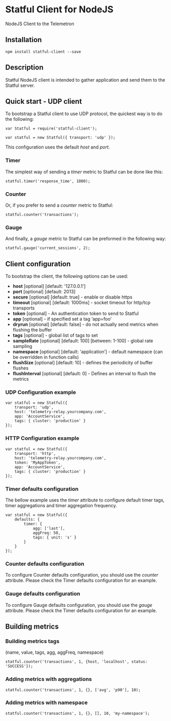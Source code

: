 # Statful Client for NodeJS #

NodeJS Client to the Telemetron

## Installation

```
npm install statful-client --save
```
## Description ##

Statful NodeJS client is intended to gather application and send them to the Statful server.

## Quick start - UDP client ##

To bootstrap a Statful client to use UDP protocol, the quickest way is to do the following:

    var Statful = require('statful-client');

    var statful = new Statful({ transport: 'udp' });

This configuration uses the default _host_ and _port_.

### Timer ###
The simplest way of sending a _timer_ metric to Statful can be done like this:

    statful.timer('response_time', 1000);

### Counter ###
Or, if you prefer to send a _counter_ metric to Statful:

    statful.counter('transactions');

### Gauge ###
And finally, a _gauge_ metric to Statful can be preformed in the following way:

    statful.gauge('current_sessions', 2);

## Client configuration ##

To bootstrap the client, the following options can be used:

* __host__ [optional] [default: '127.0.0.1']
* __port__ [optional] [default: 2013]
* __secure__ [optional] [default: true] - enable or disable https
* __timeout__ [optional] [default: 1000ms] - socket timeout for http/tcp transports
* __token__ [optional] - An authentication token to send to Statful
* __app__ [optional] - if specified set a tag ‘app=foo’
* __dryrun__ [optional] [default: false] - do not actually send metrics when flushing the buffer
* __tags__ [optional] - global list of tags to set
* __sampleRate__ [optional] [default: 100] [between: 1-100] - global rate sampling
* __namespace__ [optional] [default: ‘application’] - default namespace (can be overridden in function calls)
* __flushSize__ [optional] [default: 10] - defines the periodicity of buffer flushes
* __flushInterval__ [optional] [default: 0] - Defines an interval to flush the metrics

### UDP Configuration example ###

    var statful = new Statful({
        transport: 'udp',
        host: 'telemetry-relay.yourcompany.com',
        app: 'AccountService',
        tags: { cluster: 'production' }
    });

### HTTP Configuration example ###
        
    var statful = new Statful({
        transport: 'http',
        host: 'telemetry-relay.yourcompany.com',
        token: 'MyAppToken',
        app: 'AccountService',
        tags: { cluster: 'production' }
    });

### Timer defaults configuration ###

The bellow example uses the _timer_ attribute to configure default timer tags, timer aggregations and timer aggregation frequency.
        
    var statful = new Statful({
        defaults: {
            timer: {
                agg: ['last'],
                aggFreq: 50,
                tags: { unit: 's' }
            }
        }
    });

### Counter defaults configuration ###

To configure Counter defaults configuration, you should use the _counter_ attribute. Please check the Timer defaults configuration for an example.

### Gauge defaults configuration ###

To configure Gauge defaults configuration, you should use the _gauge_ attribute. Please check the Timer defaults configuration for an example.

## Building metrics ##

### Building metrics tags ###
(name, value, tags, agg, aggFreq, namespace)

    statful.counter('transactions', 1, {host, 'localhost', status: 'SUCCESS'});

### Adding metrics with aggregations ###

    statful.counter('transactions', 1, {}, ['avg', 'p90'], 10);

### Adding metrics with namespace ###
    
    statful.counter('transactions', 1, {}, [], 10, 'my-namespace');
    
